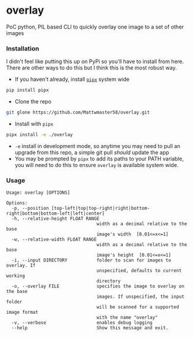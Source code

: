 # overlay
PoC python, PIL based CLI to quickly overlay one image to a set of other images

### Installation

I didn't feel like putting this up on PyPi so you'll have to install from here. There are other ways to do this but I think this is the most robust way. 

 - If you haven't already, install [`pipx`](https://pypi.org/project/pipx/) system wide
```bash
pip install pipx
```
 - Clone the repo
```bash
git glone https://github.com/Mattwmaster58/overlay.git
```
 - Install with `pipx`
```bash
pipx install -e ./overlay
```
 - `-e` install in development mode, so anytime you may need to pull an upgrade from this repo, a simple git pull _should_ update the app
 - You may be prompted by `pipx` to add its paths to your PATH variable, you will need to do this to ensure `overlay` is available system wide.

### Usage

```
Usage: overlay [OPTIONS]

Options:
  -p, --position [top-left|top|top-right|right|bottom-right|bottom|bottom-left|left|center]
  -h, --relative-height FLOAT RANGE
                                  width as a decimal relative to the base
                                  image's width  [0.01<=x<=1]
  -w, --relative-width FLOAT RANGE
                                  width as a decimal relative to the base
                                  image's height  [0.01<=x<=1]
  -i, --input DIRECTORY           folder to scan for images to overlay. If
                                  unspecified, defaults to current working
                                  directory
  -o, --overlay FILE              specifies the image to overlay on the base
                                  images. If unspecified, the input folder
                                  will be scanned for a supported image format
                                  with the name "overlay"
  -v, --verbose                   enables debug logging
  --help                          Show this message and exit.
```
